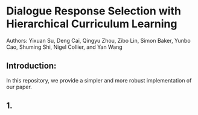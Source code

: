 # Dialogue Response Selection with Hierarchical Curriculum Learning
Authors: Yixuan Su, Deng Cai, Qingyu Zhou, Zibo Lin, Simon Baker, Yunbo Cao, Shuming Shi, Nigel Collier, and Yan Wang

## Introduction:
In this repository, we provide a simpler and more robust implementation of our paper. 

## 1. 









